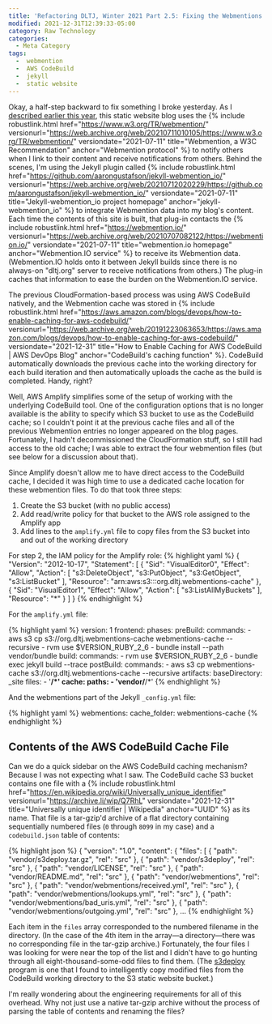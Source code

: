```yaml
---
title: 'Refactoring DLTJ, Winter 2021 Part 2.5: Fixing the Webmentions Cache'
modified: 2021-12-31T12:39:33-05:00
category: Raw Technology
categories:
  - Meta Category
tags:
  -  webmention
  -  AWS CodeBuild
  -  jekyll
  -  static website
---
```

Okay, a half-step backward to fix something I broke yesterday. 
As I [described earlier this year](https://dltj.org/article/dltj-with-webmention/), this static website blog uses the {% include robustlink.html href="https://www.w3.org/TR/webmention/" versionurl="https://web.archive.org/web/20210711010105/https://www.w3.org/TR/webmention/" versiondate="2021-07-11" title="Webmention, a W3C Recommendation" anchor="Webmention protocol" %} to notify others when I link to their content and receive notifications from others. 
Behind the scenes, I'm using the Jekyll plugin called {% include robustlink.html href="https://github.com/aarongustafson/jekyll-webmention_io/" versionurl="https://web.archive.org/web/20210712020229/https://github.com/aarongustafson/jekyll-webmention_io/" versiondate="2021-07-11" title="Jekyll-webmention_io project homepage" anchor="jekyll-webmention_io" %} to integrate Webmention data into my blog's content. 
Each time the contents of this site is built, that plug-in contacts the {% include robustlink.html href="https://webmention.io/" versionurl="https://web.archive.org/web/20210707082122/https://webmention.io/" versiondate="2021-07-11" title="webmention.io homepage" anchor="Webmention.IO service" %} to receive its Webmention data. 
(Webmention.IO holds onto it between Jekyll builds since there is no always-on "dltj.org" server to receive notifications from others.) 
The plug-in caches that information to ease the burden on the Webmention.IO service.

The previous CloudFormation-based process was using AWS CodeBuild natively, and the Webmention cache was stored in {% include robustlink.html href="https://aws.amazon.com/blogs/devops/how-to-enable-caching-for-aws-codebuild/" versionurl="https://web.archive.org/web/20191223063653/https://aws.amazon.com/blogs/devops/how-to-enable-caching-for-aws-codebuild/" versiondate="2021-12-31" title="How to Enable Caching for AWS CodeBuild | AWS DevOps Blog" anchor="CodeBuild's caching function" %}.
CodeBuild automatically downloads the previous cache into the working directory for each build iteration and then automatically uploads the cache as the build is completed. 
Handy, right?

Well, AWS Amplify simplifies some of the setup of working with the underlying CodeBuild tool. 
One of the configuration options that is no longer available is the ability to specify which S3 bucket to use as the CodeBuild cache; so I couldn't point it at the previous cache files and all of the previous Webmention entries no longer appeared on the blog pages. 
Fortunately, I hadn't decommissioned the CloudFormation stuff, so I still had access to the old cache; I was able to extract the four webmention files (but see below for a discussion about that).

Since Amplify doesn't allow me to have direct access to the CodeBuild cache, I decided it was high time to use a dedicated cache location for these webmention files. 
To do that took three steps:
1. Create the S3 bucket (with no public access)
2. Add read/write policy for that bucket to the AWS role assigned to the Amplify app
3. Add lines to the `amplify.yml` file to copy files from the S3 bucket into and out of the working directory

For step 2, the IAM policy for the Amplify role:
{% highlight yaml %}
{
    "Version": "2012-10-17",
    "Statement": [
        {
            "Sid": "VisualEditor0",
            "Effect": "Allow",
            "Action": [
                "s3:DeleteObject",
                "s3:PutObject",
                "s3:GetObject",
                "s3:ListBucket"
            ],
            "Resource": "arn:aws:s3:::org.dltj.webmentions-cache"
        },
        {
            "Sid": "VisualEditor1",
            "Effect": "Allow",
            "Action": [
                "s3:ListAllMyBuckets"
            ],
            "Resource": "*"
        }
    ]
}
{% endhighlight %}

For the `amplify.yml` file:

{% highlight yaml %}
version: 1
frontend:
  phases:
    preBuild:
      commands:
        - aws s3 cp s3://org.dltj.webmentions-cache webmentions-cache --recursive
        - rvm use $VERSION_RUBY_2_6
        - bundle install --path vendor/bundle
    build:
      commands:
        - rvm use $VERSION_RUBY_2_6
        - bundle exec jekyll build --trace
    postBuild:
      commands:
        - aws s3 cp webmentions-cache s3://org.dltj.webmentions-cache --recursive
  artifacts:
    baseDirectory: _site
    files:
      - '**/*'
  cache:
    paths:
      - 'vendor/**/*'
{% endhighlight %}

And the webmentions part of the Jekyll `_config.yml` file:

{% highlight yaml %}
webmentions:
  cache_folder: webmentions-cache
{% endhighlight %}

## Contents of the AWS CodeBuild Cache File
Can we do a quick sidebar on the AWS CodeBuild caching mechanism? 
Because I was not expecting what I saw.
The CodeBuild cache S3 bucket contains one file with a {% include robustlink.html href="https://en.wikipedia.org/wiki/Universally_unique_identifier" versionurl="https://archive.li/wip/Q7RhL" versiondate="2021-12-31" title="Universally unique identifier | Wikipedia" anchor="UUID" %} as its name. 
That file is a tar-gzip'd archive of a flat directory containing sequentially numbered files (`0` through `8099` in my case) and a `codebuild.json` table of contents:

{% highlight json %}
{
  "version": "1.0",
  "content": {
    "files": [
      {
        "path": "vendor/s3deploy.tar.gz",
        "rel": "src"
      },
      {
        "path": "vendor/s3deploy",
        "rel": "src"
      },
      {
        "path": "vendor/LICENSE",
        "rel": "src"
      },
      {
        "path": "vendor/README.md",
        "rel": "src"
      },
      {
        "path": "vendor/webmentions",
        "rel": "src"
      },
      {
        "path": "vendor/webmentions/received.yml",
        "rel": "src"
      },
      {
        "path": "vendor/webmentions/lookups.yml",
        "rel": "src"
      },
      {
        "path": "vendor/webmentions/bad_uris.yml",
        "rel": "src"
      },
      {
        "path": "vendor/webmentions/outgoing.yml",
        "rel": "src"
      },
    ...
{% endhighlight %}

Each item in the `files` array corresponded to the numbered filename in the directory. 
(In the case of the 4th item in the array—a directory—there was no corresponding file in the tar-gzip archive.) 
Fortunately, the four files I was looking for were near the top of the list and I didn't have to go hunting through all eight-thousand-some-odd files to find them.
(The [s3deploy](https://github.com/dltj/s3deploy) program is one that I found to intelligently copy modified files from the CodeBuild working directory to the S3 static website bucket.)

I'm really wondering about the engineering requirements for all of this overhead. 
Why not just use a native tar-gzip archive without the process of parsing the table of contents and renaming the files?